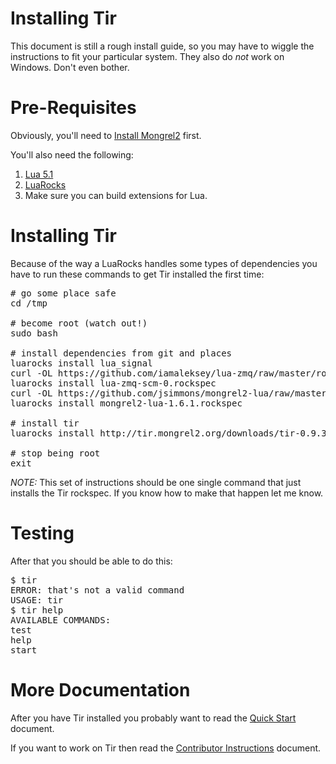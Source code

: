Installing Tir
==============

This document is still a rough install guide, so you may have to wiggle the instructions to fit your particular system.  They also do *not* work on Windows.  Don't even bother.

Pre-Requisites
==============

Obviously, you'll need to <a href="http://mongrel2.org/wiki/quick_start.html">Install Mongrel2</a> first.

You'll also need the following:

1. <a href="http://lua.org">Lua 5.1</a>
2. <a href="http://luarocks.org/">LuaRocks</a>
3. Make sure you can build extensions for Lua.

Installing Tir
=========

Because of the way a LuaRocks handles some types of dependencies you have to run these commands to get Tir installed the first time:

<pre>
# go some place safe
cd /tmp

# become root (watch out!)
sudo bash

# install dependencies from git and places
luarocks install lua_signal
curl -OL https://github.com/iamaleksey/lua-zmq/raw/master/rockspecs/lua-zmq-scm-0.rockspec
luarocks install lua-zmq-scm-0.rockspec
curl -OL https://github.com/jsimmons/mongrel2-lua/raw/master/rockspecs/mongrel2-lua-1.6.1.rockspec
luarocks install mongrel2-lua-1.6.1.rockspec

# install tir
luarocks install http://tir.mongrel2.org/downloads/tir-0.9.3-3.rockspec

# stop being root
exit
</pre>

*NOTE:* This set of instructions should be one single command that just installs the Tir rockspec.  If you know how to make that happen let me know.


Testing
=========

After that you should be able to do this:

<pre>
$ tir
ERROR: that's not a valid command
USAGE: tir <command> <options>
$ tir help
AVAILABLE COMMANDS:
test
help
start
</pre>

More Documentation
=========

After you have Tir installed you probably want to read the [Quick Start](/wiki/quick_start.html) document.

If you want to work on Tir then read the [Contributor Instructions](/wiki/contributing.html) document.


